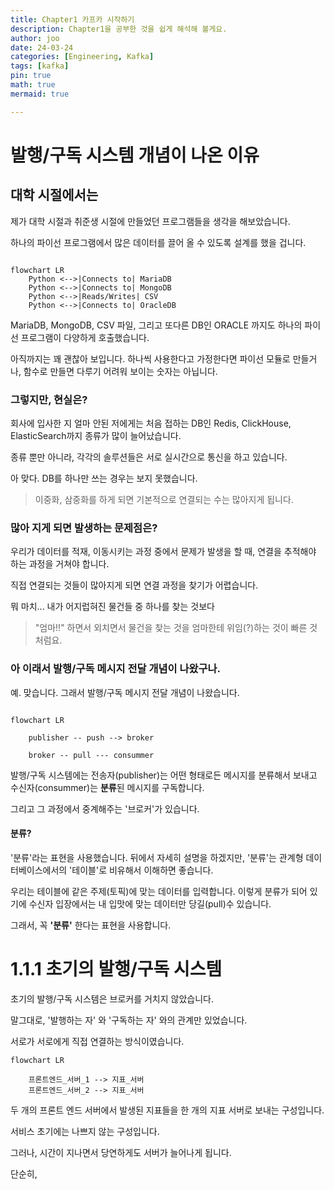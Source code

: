 ```yaml
---
title: Chapter1 카프카 시작하기
description: Chapter1을 공부한 것을 쉽게 해석해 볼게요.
author: joo
date: 24-03-24
categories: [Engineering, Kafka]
tags: [kafka]
pin: true
math: true
mermaid: true

---
```


# 발행/구독 시스템 개념이 나온 이유

## 대학 시절에서는

제가 대학 시절과 취준생 시절에 만들었던 프로그램들을 생각을 해보았습니다.

하나의 파이선 프로그램에서 많은 데이터를 끌어 올 수 있도록 설계를 했을 겁니다.


```mermaid

flowchart LR
    Python <-->|Connects to| MariaDB
    Python <-->|Connects to| MongoDB
    Python <-->|Reads/Writes| CSV
    Python <-->|Connects to| OracleDB

```


MariaDB, MongoDB, CSV 파일, 그리고 또다른 DB인 ORACLE 까지도 하나의 파이선 프로그램이 다양하게 호출했습니다.

아직까지는 꽤 괜찮아 보입니다.
하나씩 사용한다고 가정한다면 파이선 모듈로 만들거나, 함수로 만들면 다루기 어려워 보이는 숫자는 아닙니다.

### 그렇지만, 현실은?

회사에 입사한 지 얼마 안된 저에게는 처음 접하는 DB인 Redis, ClickHouse, ElasticSearch까지 종류가 많이 늘어났습니다.

종류 뿐만 아니라, 각각의 솔루션들은 서로 실시간으로 통신을 하고 있습니다.
 
아 맞다. DB를 하나만 쓰는 경우는 보지 못했습니다. 
>이중화, 삼중화를 하게 되면 기본적으로 연결되는 수는 많아지게 됩니다.

### 많아 지게 되면 발생하는 문제점은?

우리가 데이터를 적재, 이동시키는 과정 중에서 문제가 발생을 할 때, 연결을 추적해야 하는 과정을 거쳐야 합니다.

직접 연결되는 것들이 많아지게 되면 연결 과정을 찾기가 어렵습니다.

뭐 마치... 내가 어지럽혀진 물건들 중 하나를 찾는 것보다

>"엄마!!" 하면서 외치면서 물건을 찾는 것을 엄마한테 위임(?)하는 것이 빠른 것처럼요.

### 아 이래서 발행/구독 메시지 전달 개념이 나왔구나.
예. 맞습니다.
그래서 발행/구독 메시지 전달 개념이 나왔습니다.

```mermaid

flowchart LR
    
    publisher -- push --> broker
    
    broker -- pull --- consummer

```
발행/구독 시스템에는 전송자(publisher)는 어떤 형태로든 메시지를 분류해서 보내고
수신자(consummer)는 **분류**된 메시지를 구독합니다.

그리고 그 과정에서 중계해주는 '브로커'가 있습니다.

#### 분류?
'분류'라는 표현을 사용했습니다. 뒤에서 자세히 설명을 하겠지만, 
'분류'는 관계형 데이터베이스에서의 '테이블'로 비유해서 이해하면 좋습니다.

우리는 테이블에 같은 주제(토픽)에 맞는 데이터를 입력합니다. 이렇게 분류가 되어 있기에 수신자 입장에서는 내 입맛에 맞는 데이터만 당길(pull)수 있습니다.

그래서, 꼭 **'분류'** 한다는 표현을 사용합니다.

# 1.1.1 초기의 발행/구독 시스템
초기의 발행/구독 시스템은 브로커를 거치지 않았습니다.

말그대로, '발행하는 자' 와 '구독하는 자' 와의 관계만 있었습니다.

서로가 서로에게 직접 연결하는 방식이였습니다.
```mermaid
flowchart LR

    프론트엔드_서버_1 --> 지표_서버
    프론트엔드_서버_2 --> 지표_서버

```
두 개의 프론트 엔드 서버에서 발생된 지표들을 한 개의 지표 서버로 보내는 구성입니다.

서비스 초기에는 나쁘지 않는 구성입니다.

그러나, 시간이 지나면서 당연하게도 서버가 늘어나게 됩니다.

단순히, 